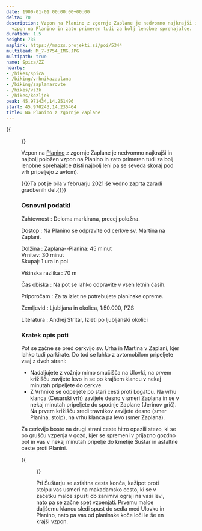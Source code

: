 ```yaml
---
date: 1900-01-01 00:00:00+00:00
delta: 70
description: Vzpon na Planino z zgornje Zaplane je nedvomno najkrajši in najbolj položen
  vzpon na Planino in zato primeren tudi za bolj lenobne sprehajalce.
duration: 1.5
height: 735
maplink: https://mapzs.projekti.si/poi/5344
multilead: M_7-3754_IMG.JPG
multipath: true
name: Spica/ZZ
nearby:
- /hikes/spica
- /biking/vrhnikazaplana
- /biking/zaplanarovte
- /hikes/vs3k
- /hikes/kozljek
peak: 45.971434,14.251496
start: 45.970243,14.235464
title: Na Planino z zgornje Zaplane
---
```

{{<figure src="M_7-3754_IMG.JPG" caption="Cerkev na Zaplani">}}

Vzpon na [Planino](../) z zgornje Zaplane je nedvomno najkrajši in najbolj položen vzpon na Planino in zato primeren tudi za bolj lenobne sprehajalce (tisti najbolj leni pa se seveda skoraj pod vrh pripeljejo z avtom).

{{<note warn>}}Ta pot je bila v februarju 2021 še vedno zaprta zaradi gradbenih del.{{</note>}} 

### Osnovni podatki

Zahtevnost
:   Deloma markirana, precej položna.

Dostop
:   Na Planino se odpravite od cerkve sv. Martina na Zaplani.

Dolžina
:   Zaplana--Planina: 45 minut\
    Vrnitev: 30 minut\
    Skupaj: 1 ura in pol

Višinska razlika
:   70 m

Čas obiska
:   Na pot se lahko odpravite v vseh letnih časih.

Priporočam
:   Za ta izlet ne potrebujete planinske opreme.

Zemljevid
:   Ljubljana in okolica, 1:50.000, PZS

Literatura
:   Andrej Stritar, Izleti po ljubljanski okolici

### Kratek opis poti

Pot se začne se pred cerkvijo sv. Urha in Martina v Zaplani, kjer lahko tudi parkirate. Do tod se lahko z avtomobilom pripeljete vsaj z dveh strani:

-   Nadaljujete z vožnjo mimo smučišča na Ulovki, na prvem križišču zavijete levo in se po krajšem klancu v nekaj minutah pripeljete do cerkve.
-   Z Vrhnike se odpeljete po stari cesti proti Logatcu. Na vrhu klanca (Cesarski vrh) zavijete desno v smeri Zaplana in se v nekaj minutah pripeljete do spodnje Zaplane (Jerinov grič). Na prvem križišču sredi travnikov zavijete desno (smer Planina, stolp), na vrhu klanca pa levo (smer Zaplana).

Za cerkvijo boste na drugi strani ceste hitro opazili stezo, ki se po grušču vzpenja v gozd, kjer se spremeni v prijazno gozdno pot in vas v nekaj minutah pripelje do kmetije Šuštar in asfaltne ceste proti Planini.

{{<figure src="M_6-5656_IMG.JPG" caption="Kažipot pri Šuštarju">}}

Pri Šuštarju se asfaltna cesta konča, kažipot proti stolpu vas usmeri na makadamsko cesto, ki se v začetku malce spusti ob zanimivi ograji na vaši levi, nato pa se začne spet vzpenjati. Prvemu malce daljšemu klancu sledi spust do sedla med Ulovko in Planino, nato pa vas od planinske koče loči le še en krajši vzpon.
